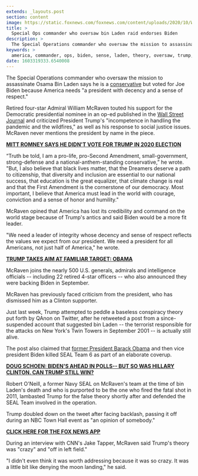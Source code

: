 ```yaml
--- 
extends: _layouts.post 
section: content 
image: https://static.foxnews.com/foxnews.com/content/uploads/2020/10/William-McRaven-REUTERS.jpg 
title: > 
  Special Ops commander who oversaw bin Laden raid endorses Biden 
description: > 
  The Special Operations commander who oversaw the mission to assassinate Osama Bin Laden says he is a conservative but voted for Joe Biden because America needs "a president with decency and a sense of respect."Most important, I believe that America must lead in the world with courage, conviction and a sense of honor and humility.""We need a leader of integrity whose decency and sense of respect reflects the values we expect from our president.The post also claimed that former President Barack Obama and then vice president Biden killed SEAL Team 6 as part of an elaborate coverup.CLICK HERE FOR THE FOX NEWS APPDuring an interview with CNN's Jake Tapper, McRaven said Trump's theory was "crazy" and "off in left field." 
keywords: > 
  america, commander, ops, biden, sense, laden, theory, oversaw, trump, raid, seal, special, bin, trumps, team, endorses, president, mcraven 
date: 1603319333.6540008 
--- 
```

<div><p class="speakable">The Special Operations commander who oversaw the mission&#160;to assassinate Osama Bin Laden says he is a <a href="https://www.foxnews.com/politics/mitt-romney-didnt-vote-trump-2020" target="_blank">conservative</a> but voted for Joe Biden because America needs "a president with decency and a sense of respect."</p><p class="ad gam"></p><p class="ad gam"></p><p class="ad gam"></p><p class="speakable">Retired four-star Admiral William McRaven touted his support for the Democratic presidential nominee in an op-ed published in the <a href="https://www.wsj.com/articles/biden-will-make-america-lead-again-11603127677" target="_blank">Wall Street Journal</a> and criticized&#160;President Trump's "incompetence in handling the pandemic and the wildfires," as well as his response to social justice issues. McRaven never mentions the president by name in the piece.&#160;&#160;</p><p><strong><a href="https://www.foxnews.com/politics/mitt-romney-didnt-vote-trump-2020" target="_blank">MITT ROMNEY SAYS HE DIDN'T VOTE FOR TRUMP IN 2020 ELECTION</a></strong></p><p>&#8220;Truth be told, I am a pro-life, pro-Second Amendment, small-government, strong-defense and a national-anthem-standing conservative,&#8221; he wrote. "But, I also believe that black lives matter, that the Dreamers deserve a path to citizenship, that diversity and inclusion are essential to our national success, that education is the great equalizer, that climate change is real and that the First Amendment is the cornerstone of our democracy. Most important, I believe that America must lead in the world with courage, conviction and a sense of honor and humility."</p><p class="ad gam"></p><p>McRaven opined that America has lost its credibility and command on the world stage because of Trump's antics and said Biden would be a more fit leader.&#160;</p><p class="ad gam"></p><p>"We need a leader of integrity whose decency and sense of respect reflects the values we expect from our president. We need a president for all Americans, not just half of America," he wrote.</p><p><strong><a href="https://www.foxnews.com/politics/trump-takes-aim-at-an-old-and-familiar-target-obama" target="_blank">TRUMP TAKES AIM AT FAMILIAR TARGET: OBAMA</a></strong></p><p class="ad gam"></p><p>McRaven joins the nearly 500 U.S. generals, admirals and intelligence officials -- including 22 retired 4-star officers -- who also announced they were backing Biden&#160;in September.&#160;</p><p class="ad gam"></p><p>McRaven has previously faced criticism from the president, who has dismissed him as a Clinton supporter.&#160;</p><p class="ad gam"></p><p>Just last week, Trump attempted to peddle a baseless conspiracy theory put forth by QAnon on Twitter, after he retweeted a post from a since-suspended account that suggested bin Laden -- the terrorist responsible for the attacks on New York's Twin Towers in September 2001 -- is actually still alive.&#160;</p><p class="ad gam"></p><p>The post also claimed that <a href="https://www.foxnews.com/politics/trump-takes-aim-at-an-old-and-familiar-target-obama" target="_blank">former President Barack Obama</a> and then vice president Biden killed SEAL Team 6 as part of an elaborate coverup.&#160;</p><p><strong><a href="https://www.foxnews.com/opinion/biden-polls-hillary-trump-still-win-doug-schoen" target="_blank">DOUG SCHOEN: BIDEN'S AHEAD IN POLLS-- BUT SO WAS HILLARY CLINTON. CAN TRUMP STILL WIN?</a></strong></p><p>Robert O'Neill, a former Navy SEAL on McRaven's team at the time of bin Laden's death and who is purported to be the one who fired the fatal shot in 2011, lambasted Trump for the false theory shortly after and defended the SEAL Team involved in the operation.</p><p class="ad gam"></p><p class="ad gam"></p><p>Trump doubled down on the tweet after facing backlash, passing it off during an NBC Town Hall event as "an opinion of somebody."</p><p><strong><a href="https://www.foxnews.com/apps-products" target="_blank">CLICK HERE FOR THE FOX NEWS APP</a></strong></p><p class="ad gam"></p><p>During an interview with CNN's Jake Tapper, McRaven said Trump's theory was "crazy" and "off in left field."&#160;</p><p class="ad gam"></p><p>"I didn't even think it was worth addressing because it was so crazy. It was a little bit like denying the moon landing," he said.</p><p class="ad gam"></p></div>